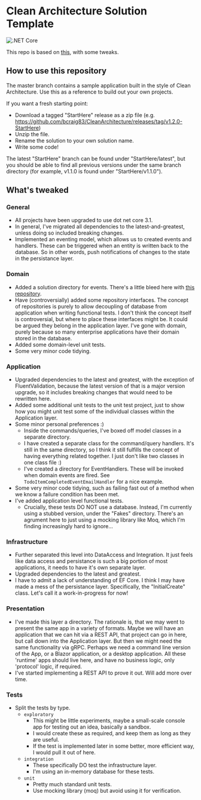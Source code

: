 # Clean Architecture Solution Template

![.NET Core](https://github.com/bcraig83/CleanArchitecture/workflows/.NET%20Core/badge.svg)

This repo is based on [this](https://github.com/jasontaylordev/CleanArchitecture), with some tweaks.

## How to use this repository

The master branch contains a sample application built in the style of Clean Architecture. Use this as a reference to build out your own projects.

If you want a fresh starting point:

- Download a tagged "StartHere" release as a zip file (e.g. https://github.com/bcraig83/CleanArchitecture/releases/tag/v1.2.0-StartHere)
- Unzip the file.
- Rename the solution to your own solution name.
- Write some code!

The latest "StartHere" branch can be found under "StartHere/latest", but you should be able to find all previous versions under the same branch directory (for example, v1.1.0 is found under "StartHere/v1.1.0").

## What's tweaked

### General

- All projects have been upgraded to use dot net core 3.1.
- In general, I've migrated all dependencies to the latest-and-greatest, unless doing so included breaking changes.
- Implemented an eventing model, which allows us to created events and handlers. These can be triggered when an entity is written back to the database. So in other words, push notifications of changes to the state in the persistance layer.

### Domain

- Added a solution directory for events. There's a little bleed here with [this repository](https://github.com/ardalis/CleanArchitecture).
- Have (controversially) added some repository interfaces. The concept of repositories is purely to allow decoupling of database from application when writing functional tests. I don't think the concept itself is controversial, but where to place these interfaces might be. It could be argued they belong in the application layer. I've gone with domain, purely because so many enterprise applications have their domain stored in the database. 
- Added some domain-level unit tests.
- Some very minor code tidying.

### Application

- Upgraded dependencies to the latest and greatest, with the exception of FluentValidation, because the latest version of that is a major version upgrade, so it includes breaking changes that would need to be rewritten here.
- Added some additional unit tests to the unit test project, just to show how you might unit test some of the individual classes within the Application layer.
- Some minor personal preferences :)
    - Inside the commands/queries, I've boxed off model classes in a separate directory.
    - I have created a separate class for the command/query handlers. It's still in the same directory, so I think it still fulfills the concept of having everything related together. I just don't like two classes in one class file :)
    - I've created a directory for EventHandlers. These will be invoked when domain events are fired. See `TodoItemCompletedEventEmailHandler` for a nice example.
- Some very minor code tidying, such as failing fast out of a method when we know a failure condition has been met.
- I've added application level functional tests.
    - Crucially, these tests DO NOT use a database. Instead, I'm currently using a stubbed version, under the "Fakes" directory. There's an agrument here to just using a mocking library like Moq, which I'm finding increasingly hard to ignore...

### Infrastructure

- Further separated this level into DataAccess and Integration. It just feels like data access and persistance is such a big portion of most applications, it needs to have it's own separate layer.
- Upgraded dependencies to the latest and greatest.
- I have to admit a lack of understanding of EF Core. I think I may have made a mess of the persistance layer. Specifically,  the "InitialCreate" class. Let's call it a work-in-progress for now! 

### Presentation

- I've made this layer a directory. The rationale is, that we may went to present the same app in a variety of formats. Maybe we will have an application that we can hit via a REST API, that project can go in here, but call down into the Application layer. But then we might need the same functionality via gRPC. Perhaps we need a command line version of the App, or a Blazor application, or a desktop application. All these 'runtime' apps should live here, and have no business logic, only 'protocol' logic, if required.
- I've started implementing a REST API to prove it out. Will add more over time.

### Tests

- Split the tests by type.
    - `exploratory`
        - This might be little experiments, maybe a small-scale console app for testing out an idea, basically a sandbox.
        - I would create these as required, and keep them as long as they are useful.
        - If the test is implemented later in some better, more efficient way, I would pull it out of here.
    - `integration`
        - These specifically DO test the infrastructure layer.
        - I'm using an in-memory database for these tests.
    - `unit`
        - Pretty much standard unit tests.
        - Use mocking library (moq) but avoid using it for verification.

